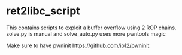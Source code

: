 # ret2libc_script

This contains scripts to exploit a buffer overflow using 2 ROP chains. solve.py is manual and solve_auto.py uses more pwntools magic

Make sure to have pwninit 
https://github.com/io12/pwninit
